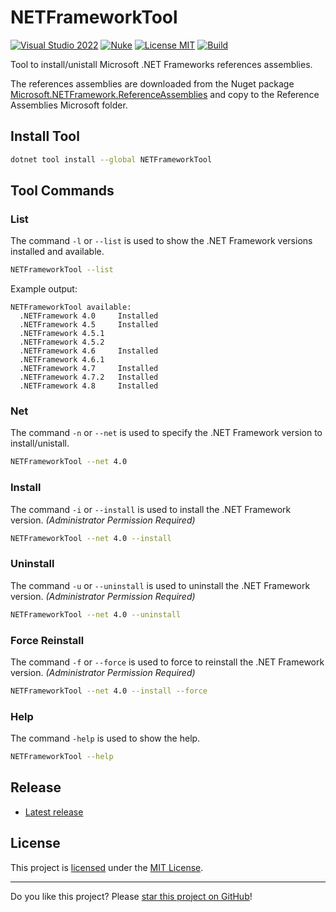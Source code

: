 # NETFrameworkTool

[![Visual Studio 2022](https://img.shields.io/badge/Visual%20Studio-2022-blue)](../..)
[![Nuke](https://img.shields.io/badge/Nuke-Build-blue)](https://nuke.build/)
[![License MIT](https://img.shields.io/badge/License-MIT-blue.svg)](LICENSE)
[![Build](../../actions/workflows/Build.yml/badge.svg)](../../actions)

Tool to install/unistall Microsoft .NET Frameworks references assemblies. 

The references assemblies are downloaded from the Nuget package [Microsoft.NETFramework.ReferenceAssemblies](https://www.nuget.org/packages?q=Microsoft.NETFramework.ReferenceAssemblies) and copy to the Reference Assemblies Microsoft folder.

## Install Tool
```bash
dotnet tool install --global NETFrameworkTool
```

## Tool Commands
### List
The command `-l` or `--list` is used to show the .NET Framework versions installed and available.
```bash
NETFrameworkTool --list
```
Example output:
```
NETFrameworkTool available:
  .NETFramework 4.0     Installed
  .NETFramework 4.5     Installed
  .NETFramework 4.5.1
  .NETFramework 4.5.2
  .NETFramework 4.6     Installed
  .NETFramework 4.6.1
  .NETFramework 4.7     Installed
  .NETFramework 4.7.2   Installed
  .NETFramework 4.8     Installed
```
### Net
The command `-n` or `--net` is used to specify the .NET Framework version to install/unistall.
```bash
NETFrameworkTool --net 4.0
```
### Install
The command `-i` or `--install` is used to install the .NET Framework version. *(Administrator Permission Required)*
```bash
NETFrameworkTool --net 4.0 --install
```
### Uninstall
The command `-u` or `--uninstall` is used to uninstall the .NET Framework version. *(Administrator Permission Required)*
```bash
NETFrameworkTool --net 4.0 --uninstall
```
### Force Reinstall
The command `-f` or `--force` is used to force to reinstall the .NET Framework version. *(Administrator Permission Required)*
```bash
NETFrameworkTool --net 4.0 --install --force
```
### Help
The command `-help` is used to show the help.
```bash
NETFrameworkTool --help
```

## Release

* [Latest release](../../releases/latest)

## License

This project is [licensed](LICENSE) under the [MIT License](https://en.wikipedia.org/wiki/MIT_License).

---

Do you like this project? Please [star this project on GitHub](../../stargazers)!